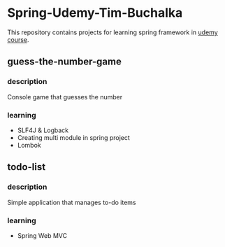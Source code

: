 # Spring-Udemy-Tim-Buchalka

This repository contains projects for learning spring framework in <a href="https://www.udemy.com/course/java-spring-framework-masterclass/">udemy course</a>.

## guess-the-number-game
### description
Console game that guesses the number

### learning
- SLF4J & Logback
- Creating multi module in spring project
- Lombok

## todo-list
### description
Simple application that manages to-do items

### learning
- Spring Web MVC
